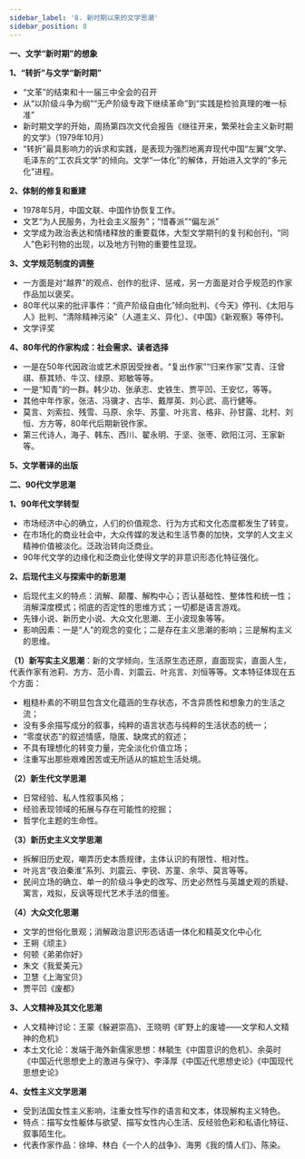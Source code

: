 ```yaml
---
sidebar_label: '8. 新时期以来的文学思潮'
sidebar_position: 8
---
```



**一、文学“新时期”的想象**

**1、“转折”与文学“新时期”**

- “文革”的结束和十一届三中全会的召开
- 从“以阶级斗争为纲”“无产阶级专政下继续革命”到“实践是检验真理的唯一标准”
- 新时期文学的开始，周扬第四次文代会报告《继往开来，繁荣社会主义新时期的文学》（1979年10月）
- “转折”最具影响力的诉求和实践，是表现为强烈地离弃现代中国“左翼”文学、毛泽东的“工农兵文学”的倾向。文学“一体化”的解体，开始进入文学的“多元化”进程。

**2、体制的修复和重建**

- 1978年5月，中国文联、中国作协恢复工作。
- 文艺“为人民服务，为社会主义服务”；“惜春派”“偏左派”
- 文学成为政治表达和情绪释放的重要载体，大型文学期刊的复刊和创刊，“同人”色彩刊物的出现，以及地方刊物的重要性显现。

**3、文学规范制度的调整**

- 一方面是对“越界”的观点、创作的批评、惩戒，另一方面是对合乎规范的作家作品加以褒奖。
- 80年代以来的批评事件：“资产阶级自由化”倾向批判、《今天》停刊、《太阳与人》批判、“清除精神污染”（人道主义、异化）、《中国》《新观察》等停刊。
- 文学评奖

**4、80年代的作家构成：社会需求、读者选择**

- 一是在50年代因政治或艺术原因受挫者。“复出作家”“归来作家”艾青、汪曾祺、蔡其矫、牛汉、绿原、郑敏等等。
- 一是“知青”的一群。韩少功、张承志、史铁生、贾平凹、王安忆，等等。
- 其他中年作家，张洁、冯骥才、古华、戴厚英、刘心武、高行健等。
- 莫言、刘索拉、残雪、马原、余华、苏童、叶兆言、格非、孙甘露、北村、刘恒、方方等，80年代后期新锐作家。
- 第三代诗人，海子、韩东、西川、翟永明、于坚、张枣、欧阳江河、王家新等。

**5、文学著译的出版**


**二、90代文学思潮**

**1、90年代文学转型**

- 市场经济中心的确立，人们的价值观念、行为方式和文化态度都发生了转变。
- 在市场化的商业社会中，大众传媒的发达和生活节奏的加快，文学的人文主义精神价值被淡化。泛政治转向泛商业。
- 90年代文学的边缘化和泛商业化使得文学的非意识形态化特征强化。

**2、后现代主义与探索中的新思潮**

- 后现代主义的特点：消解、颠覆、解构中心；否认基础性、整体性和统一性；消解深度模式；彻底的否定性的思维方式；一切都是语言游戏。
- 先锋小说、新历史小说、大众文化思潮、王小波现象等等。
- 影响因素：一是“人”的观念的变化；二是存在主义思潮的影响；三是解构主义的思维。

 **（1）新写实主义思潮**：新的文学倾向，生活原生态还原，直面现实，直面人生，代表作家有池莉、方方、范小青、刘震云、叶兆言、刘恒等等。文本特征体现在五个方面：

- 粗糙朴素的不明显包含文化蕴涵的生存状态，不含异质性和想象力的生活之流；
- 没有多余描写成分的叙事，纯粹的语言状态与纯粹的生活状态的统一；
- “零度状态”的叙述情感，隐匿、缺席式的叙述；
- 不具有理想化的转变力量，完全淡化价值立场；
- 注重写出那些艰难困苦或无所适从的尴尬生活处境。

**（2）新生代文学思潮**

- 日常经验、私人性叙事风格；
- 经验表现领域的拓展与存在可能性的挖掘；
- 哲学化主题的生命性。

**（3）新历史主义文学思潮**

- 拆解旧历史观，嘲弄历史本质规律，主体认识的有限性、相对性。
- 叶兆言“夜泊秦淮”系列、刘震云、李锐、苏童、余华、莫言等等。
- 民间立场的确立、单一的阶级斗争史的改写、历史必然性与英雄史观的质疑、寓言，戏拟，反讽等现代艺术手法的借鉴。

**（4）大众文化思潮**

- 文学的世俗化景观；消解政治意识形态话语一体化和精英文化中心化
- 王朔《顽主》
- 何顿《弟弟你好》
- 朱文《我爱美元》
- 卫慧《上海宝贝》
- 贾平凹《废都》

**3、人文精神及其文化思潮**

- 人文精神讨论：王蒙《躲避崇高》、王晓明《旷野上的废墟——文学和人文精神的危机》
- 本土文化论：发端于海外新儒家思想：林毓生《中国意识的危机》、余英时《中国近代思想史上的激进与保守》、李泽厚《中国近代思想史论》《中国现代思想史论》

**4、女性主义文学思潮**

- 受到法国女性主义影响，注重女性写作的语言和文本，体现解构主义特色。
- 特点：描写女性躯体与欲望、描写女性内心生活、反经验色彩和私语化特征、叙事陌生化。
- 代表作家作品：徐坤、林白《一个人的战争》、海男《我的情人们》、陈染。